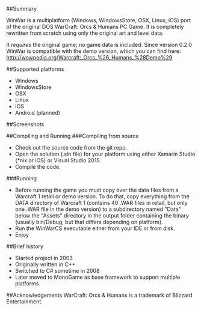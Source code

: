 ##Summary

WinWar is a multiplatform (Windows, WindowsStore, OSX, Linux, iOS) port of the original DOS WarCraft: Orcs & Humans PC Game. It is completely rewritten from scratch using only the original art and level data.

It *requires* the original game; no game data is included. Since version 0.2.0 WinWar is compatible with the demo version, which you can find here:
http://wowpedia.org/Warcraft:_Orcs_%26_Humans_%28Demo%29 

##Supported platforms
- Windows
- WindowsStore
- OSX
- Linux
- iOS
- Android (planned)

##Screenshots

##Compiling and Running
###Compiling from source
- Check out the source code from the git repo.
- Open the solution (.sln file) for your platform using either Xamarin Studio (*nix or iOS) or Visual Studio 2015.
- Compile the code.

###Running
- Before running the game you must copy over the data files from a Warcraft 1 retail or demo version. To do that, copy everything from the DATA directory of Warcraft 1 (contains 40 .WAR files in retail, but only one .WAR file in the demo version) to a subdirectory named "Data" below the "Assets" directory in the output folder containing the binary (usually bin/Debug, but that differs depending on platform).
- Run the WinWarCS executable either from your IDE or from disk.
- Enjoy

##Brief history
- Started project in 2003
- Originally written in C++
- Switched to C# sometime in 2008
- Later moved to MonoGame as base framework to support multiple platforms

##Acknowledgements
WarCraft: Orcs & Humans is a trademark of Blizzard Entertainment.